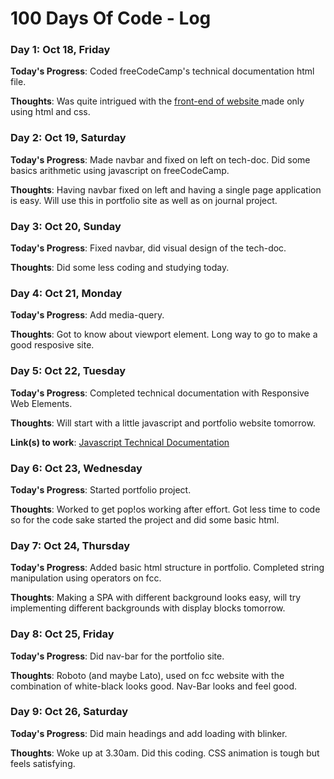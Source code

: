 # 100 Days Of Code - Log

<!--
### Day 0: February 30, 2016 (Example 2)
##### (delete me or comment me out)

**Today's Progress**: Fixed CSS, worked on canvas functionality for the app.

**Thoughts**: I really struggled with CSS, but, overall, I feel like I am slowly getting better at it. Canvas is still new for me, but I managed to figure out some basic functionality.

**Link(s) to work**: [Calculator App](http://www.example.com)

-->

### Day 1: Oct 18, Friday

**Today's Progress**: Coded freeCodeCamp's technical documentation html file.

**Thoughts**: Was quite intrigued with the <a href="https://codepen.io/freeCodeCamp/full/NdrKKL">front-end of website </a> made only using html and css.


### Day 2: Oct 19, Saturday

**Today's Progress**: Made navbar and fixed on left on tech-doc. Did some basics arithmetic using javascript on freeCodeCamp.

**Thoughts**: Having navbar fixed on left and having a single page application is easy. Will use this in portfolio site as well as on journal project.


### Day 3: Oct 20, Sunday

**Today's Progress**: Fixed navbar, did visual design of the tech-doc.

**Thoughts**: Did some less coding and studying today.


### Day 4: Oct 21, Monday

**Today's Progress**: Add media-query.

**Thoughts**: Got to know about viewport element. Long way to go to make a good resposive site.


### Day 5: Oct 22, Tuesday

**Today's Progress**: Completed technical documentation with Responsive Web Elements.

**Thoughts**: Will start with a little javascript and portfolio website tomorrow.

**Link(s) to work**: [Javascript Technical Documentation](https://tech-doc.now.sh/)


### Day 6: Oct 23, Wednesday

**Today's Progress**: Started portfolio project.

**Thoughts**: Worked to get pop!os working after effort. Got less time to code so for the code sake started the project and did some basic html.


### Day 7: Oct 24, Thursday

**Today's Progress**: Added basic html structure in portfolio. Completed string manipulation using operators on fcc.

**Thoughts**: Making a SPA with different background looks easy, will try implementing different backgrounds with display blocks tomorrow.


### Day 8: Oct 25, Friday

**Today's Progress**: Did nav-bar for the portfolio site.

**Thoughts**: Roboto (and maybe Lato), used on fcc website with the combination of white-black looks good. Nav-Bar looks and feel good.



### Day 9: Oct 26, Saturday

**Today's Progress**: Did main headings and add loading with blinker.

**Thoughts**: Woke up at 3.30am. Did this coding. CSS animation is tough but feels satisfying.


